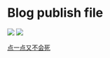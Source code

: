 # Blog publish file

[![](https://img.shields.io/badge/powered%20by-Hexo--3.4.4-blue.svg)](https://hexo.io/zh-cn/)
[![](https://img.shields.io/badge/theme%20by-NeXT-blue.svg)](http://theme-next.iissnan.com/)

[点一点又不会死](https://tankeryang.github.io/)